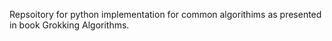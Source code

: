 Repsoitory for python implementation for common algorithims as presented in book Grokking Algorithms.
